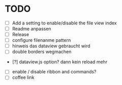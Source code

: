 # TODO

- [ ] Add a setting to enable/disable the file view index
- [ ] Readme anpassen
- [ ] Release
- [ ] configure filenanme pattern
- [ ] hinweis das dataview gebraucht wird
- [ ] double borders wegmachen
- [?] dataview.js option? dann kein reload mehr
- [ ] enable / disable ribbon and commands?
- [ ] coffee link
